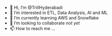 - 👋 Hi, I’m @TrillHyderabadi
- 👀 I’m interested in ETL, Data Analysis, AI and ML
- 🌱 I’m currently learning AWS and Snowflake
- 💞️ I’m looking to collaborate *not yet*
- 📫 How to reach me ...

<!---
TrillHyderabadi/TrillHyderabadi is a ✨ special ✨ repository because its `README.md` (this file) appears on your GitHub profile.
You can click the Preview link to take a look at your changes.
--->

